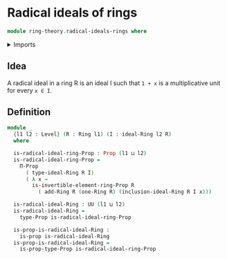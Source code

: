 # Radical ideals of rings

```agda
module ring-theory.radical-ideals-rings where
```

<details><summary>Imports</summary>

```agda
open import foundation.propositions
open import foundation.universe-levels

open import ring-theory.ideals-rings
open import ring-theory.invertible-elements-rings
open import ring-theory.rings
```

</details>

## Idea

A radical ideal in a ring R is an ideal I such that `1 + x` is a multiplicative
unit for every `x ∈ I`.

## Definition

```agda
module _
  {l1 l2 : Level} (R : Ring l1) (I : ideal-Ring l2 R)
  where

  is-radical-ideal-ring-Prop : Prop (l1 ⊔ l2)
  is-radical-ideal-ring-Prop =
    Π-Prop
      ( type-ideal-Ring R I)
      ( λ x →
        is-invertible-element-ring-Prop R
          ( add-Ring R (one-Ring R) (inclusion-ideal-Ring R I x)))

  is-radical-ideal-Ring : UU (l1 ⊔ l2)
  is-radical-ideal-Ring =
    type-Prop is-radical-ideal-ring-Prop

  is-prop-is-radical-ideal-Ring :
    is-prop is-radical-ideal-Ring
  is-prop-is-radical-ideal-Ring =
    is-prop-type-Prop is-radical-ideal-ring-Prop
```
